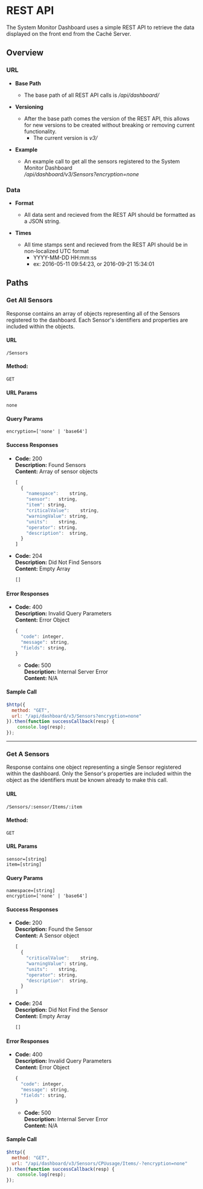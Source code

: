 # REST API
The System Monitor Dashboard uses a simple REST API to retrieve the data displayed on the front end from the Caché Server.

## Overview
### URL
- **Base Path**
  - The base path of all REST API calls is */api/dashboard/*

- **Versioning**
  - After the base path comes the version of the REST API, this allows for new versions to be created without breaking or removing current functionality.
    - The current version is *v3/*

- **Example**
  - An example call to get all the sensors registered to the System Monitor Dashboard <br /> */api/dashboard/v3/Sensors?encryption=none*

### Data
- **Format**
  - All data sent and recieved from the REST API should be formatted as a JSON string.

- **Times**
  - All time stamps sent and recieved from the REST API should be in non-localized UTC format
    - YYYY-MM-DD HH:mm:ss
    - ex: 2016-05-11 09:54:23, or 2016-09-21 15:34:01

## Paths

### Get All Sensors
Response contains an array of objects representing all of the Sensors registered to the dashboard. Each Sensor's identifiers and properties are included within the objects.

#### URL

  `/Sensors`

#### Method:

  `GET`

#### URL Params

  `none`

#### Query Params

  `encryption=['none' | 'base64']`

#### Success Responses

  - **Code:** 200 <br />
    **Description:** Found Sensors <br />
    **Content:** Array of sensor objects
    ```javascript
    [
      {
        "namespace":	string,
        "sensor":	string,
        "item":	string,
        "criticalValue":	string,
        "warningValue":	string,
        "units":	string,
        "operator":	string,
        "description":	string,
      }
    ]
    ```

  - **Code:** 204 <br />
    **Description:** Did Not Find Sensors <br />
    **Content:** Empty Array
    ```javascript
    []
    ```

#### Error Responses

- **Code:** 400 <br />
  **Description:** Invalid Query Parameters <br />
  **Content:** Error Object
  ```javascript
  {
    "code": integer,
    "message": string,
    "fields": string,
  }
  ```

  - **Code:** 500 <br />
    **Description:** Internal Server Error <br />
    **Content:** N/A

#### Sample Call

```javascript
$http({
  method: "GET",
  url: "/api/dashboard/v3/Sensors?encryption=none"
}).then(function successCallback(resp) {
    console.log(resp);
});

```

---


### Get A Sensors
Response contains one object representing a single Sensor registered within the dashboard. Only the Sensor's properties are included within the object as the identifiers must be known already to make this call.

#### URL

  `/Sensors/:sensor/Items/:item`

#### Method:

  `GET`

#### URL Params

  `sensor=[string]`<br />
  `item=[string]`

#### Query Params

  `namespace=[string]` <br />
  `encryption=['none' | 'base64']`

#### Success Responses

  - **Code:** 200 <br />
    **Description:** Found the Sensor <br />
    **Content:** A Sensor object
    ```javascript
    [
      {
        "criticalValue":	string,
        "warningValue":	string,
        "units":	string,
        "operator":	string,
        "description":	string,
      }
    ]
    ```

  - **Code:** 204 <br />
    **Description:** Did Not Find the Sensor <br />
    **Content:** Empty Array
    ```javascript
    []
    ```

#### Error Responses

- **Code:** 400 <br />
  **Description:** Invalid Query Parameters <br />
  **Content:** Error Object
  ```javascript
  {
    "code": integer,
    "message": string,
    "fields": string,
  }
  ```

  - **Code:** 500 <br />
    **Description:** Internal Server Error <br />
    **Content:** N/A

#### Sample Call

```javascript
$http({
  method: "GET",
  url: "/api/dashboard/v3/Sensors/CPUusage/Items/-?encryption=none"
}).then(function successCallback(resp) {
    console.log(resp);
});

```
